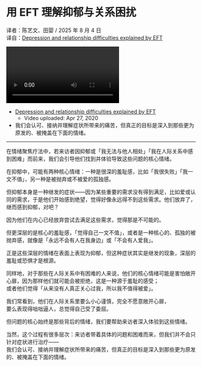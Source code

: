 # 用 EFT 理解抑郁与关系困扰
译者：陈艺文、田婴 / 2025 年 8 月 4 日  
译自：[Depression and relationship difficulties explained by EFT](https://youtu.be/-CxfrVifuUA)  

<div class="video-wrapper"><video src="/assets/files/what_is_eft.mp4" controls playsinline></video></div>

- [Depression and relationship difficulties explained by EFT](https://youtu.be/-CxfrVifuUA)
  - Video uploaded: Apr 27, 2020
- 我们会认可、接纳并理解症状所带来的痛苦，但真正的目标是深入到那些更为原发的、被掩盖在下面的情绪。

---

在情绪聚焦疗法中，若来访者因抑郁或「我无法与他人相处」「我在人际关系中感到困难」而前来，我们会引导他们找到并体验导致这些问题的核心情绪。

在抑郁中，可能有两种核心情绪：一种是很深的羞耻感，比如「我很失败」「我一文不值」，另一种是被抛弃或不被爱的孤独感。

但抑郁本身是一种继发的症状——因为某些重要的需求没有得到满足，比如爱或认同的需求，于是他们开始感到绝望，觉得好像永远得不到这些需求。他们放弃了，继而感到抑郁，对吧？

因为他们在内心已经放弃尝试去满足这些需求，觉得那是不可能的。

但更深层的是核心的羞耻感，「觉得自己一文不值」，或者是一种核心的、孤独的被抛弃感，就像是「永远不会有人在我身边」或「不会有人爱我」。

正是这些深层的情绪在表面上表现为抑郁，但这种症状其实是继发的现象，深层的羞耻或恐惧才是根源。

同样地，对于那些在人际关系中有困难的人来说，他们的核心情绪可能是害怕敞开心扉，因为那样他们就可能会被拒绝，这是一种源于羞耻的感受；  
或者他们觉得「从来没有人真正关心过我，所以我不值得被爱」。

我们常看到，他们在人际关系里要么小心谨慎，完全不愿意敞开心扉，  
要么表现得咄咄逼人，总觉得自己受了委屈。

但问题的核心始终是那些背后的情绪，我们要帮助来访者深入体验到这些情绪。

当然，这个过程有很多层次：来访者带着具体的问题和困难而来，但我们并不会只针对症状进行治疗——  
我们会认可、接纳并理解症状所带来的痛苦，但真正的目标是深入到那些更为原发的、被掩盖在下面的情绪。

